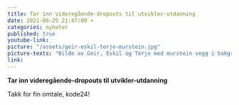 ```yaml
---
title: Tar inn videregående-dropouts til utvikler-utdanning
date: 2021-06-25 21:47:00 +
categories: nyheter
published: true
youtube-link: 
picture: "/assets/geir-eskil-terje-murstein.jpg"
picture-texts: "Bilde av Geir, Eskil og Terje med murstein vegg i bakgrunnen"
link:
---
```

**Tar inn videregående-dropouts til utvikler-utdanning**

Takk for fin omtale, kode24!